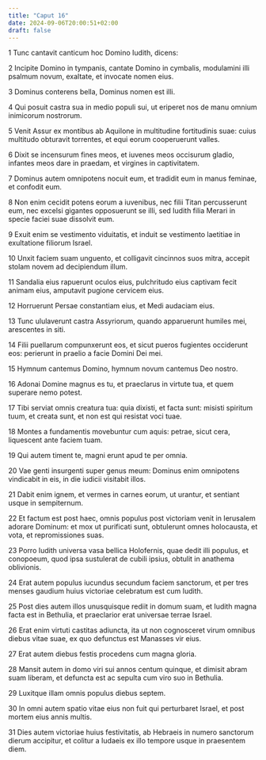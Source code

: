 ```yaml
---
title: "Caput 16"
date: 2024-09-06T20:00:51+02:00
draft: false
---
```



1 Tunc cantavit canticum hoc Domino Iudith, dicens:

2 Incipite Domino in tympanis, cantate Domino in cymbalis, modulamini illi psalmum novum, exaltate, et invocate nomen eius.

3 Dominus conterens bella, Dominus nomen est illi.

4 Qui posuit castra sua in medio populi sui, ut eriperet nos de manu omnium inimicorum nostrorum.

5 Venit Assur ex montibus ab Aquilone in multitudine fortitudinis suae: cuius multitudo obturavit torrentes, et equi eorum cooperuerunt valles.

6 Dixit se incensurum fines meos, et iuvenes meos occisurum gladio, infantes meos dare in praedam, et virgines in captivitatem.

7 Dominus autem omnipotens nocuit eum, et tradidit eum in manus feminae, et confodit eum.

8 Non enim cecidit potens eorum a iuvenibus, nec filii Titan percusserunt eum, nec excelsi gigantes opposuerunt se illi, sed Iudith filia Merari in specie faciei suae dissolvit eum.

9 Exuit enim se vestimento viduitatis, et induit se vestimento laetitiae in exultatione filiorum Israel.

10 Unxit faciem suam unguento, et colligavit cincinnos suos mitra, accepit stolam novem ad decipiendum illum.

11 Sandalia eius rapuerunt oculos eius, pulchritudo eius captivam fecit animam eius, amputavit pugione cervicem eius.

12 Horruerunt Persae constantiam eius, et Medi audaciam eius.

13 Tunc ululaverunt castra Assyriorum, quando apparuerunt humiles mei, arescentes in siti.

14 Filii puellarum compunxerunt eos, et sicut pueros fugientes occiderunt eos: perierunt in praelio a facie Domini Dei mei.

15 Hymnum cantemus Domino, hymnum novum cantemus Deo nostro.

16 Adonai Domine magnus es tu, et praeclarus in virtute tua, et quem superare nemo potest.

17 Tibi serviat omnis creatura tua: quia dixisti, et facta sunt: misisti spiritum tuum, et creata sunt, et non est qui resistat voci tuae.

18 Montes a fundamentis movebuntur cum aquis: petrae, sicut cera, liquescent ante faciem tuam.

19 Qui autem timent te, magni erunt apud te per omnia.

20 Vae genti insurgenti super genus meum: Dominus enim omnipotens vindicabit in eis, in die iudicii visitabit illos.

21 Dabit enim ignem, et vermes in carnes eorum, ut urantur, et sentiant usque in sempiternum.

22 Et factum est post haec, omnis populus post victoriam venit in Ierusalem adorare Dominum: et mox ut purificati sunt, obtulerunt omnes holocausta, et vota, et repromissiones suas.

23 Porro Iudith universa vasa bellica Holofernis, quae dedit illi populus, et conopoeum, quod ipsa sustulerat de cubili ipsius, obtulit in anathema oblivionis.

24 Erat autem populus iucundus secundum faciem sanctorum, et per tres menses gaudium huius victoriae celebratum est cum Iudith.

25 Post dies autem illos unusquisque rediit in domum suam, et Iudith magna facta est in Bethulia, et praeclarior erat universae terrae Israel.

26 Erat enim virtuti castitas adiuncta, ita ut non cognosceret virum omnibus diebus vitae suae, ex quo defunctus est Manasses vir eius.

27 Erat autem diebus festis procedens cum magna gloria.

28 Mansit autem in domo viri sui annos centum quinque, et dimisit abram suam liberam, et defuncta est ac sepulta cum viro suo in Bethulia.

29 Luxitque illam omnis populus diebus septem.

30 In omni autem spatio vitae eius non fuit qui perturbaret Israel, et post mortem eius annis multis.

31 Dies autem victoriae huius festivitatis, ab Hebraeis in numero sanctorum dierum accipitur, et colitur a Iudaeis ex illo tempore usque in praesentem diem.

